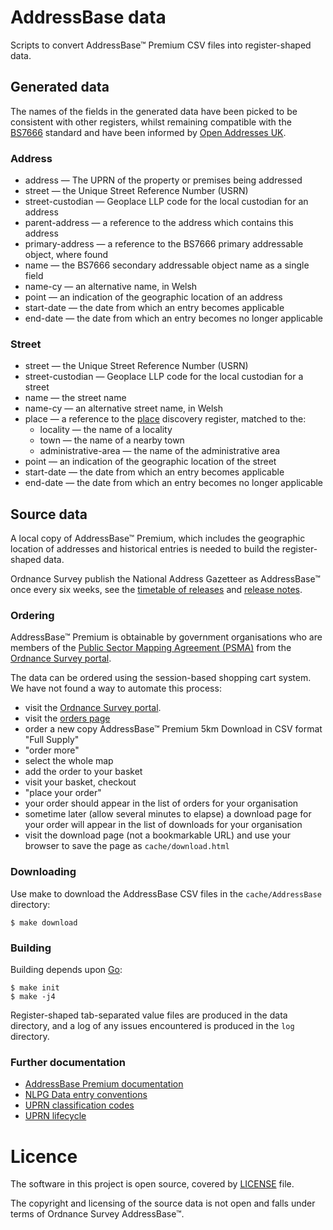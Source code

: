 # AddressBase data

Scripts to convert AddressBase™ Premium CSV files into register-shaped data.

## Generated data

The names of the fields in the generated data have been picked to be consistent with other registers, whilst remaining compatible with the
[BS7666](http://www.bsigroup.com/en-GB/about-bsi/media-centre/press-releases/2006/7/Standardize-the-referencing-and-addressing-of-geographical-objects/)
standard and have been informed by [Open Addresses UK](https://alpha.openaddressesuk.org/).

### Address

- address — The UPRN of the property or premises being addressed
- street — the Unique Street Reference Number (USRN)
- street-custodian — Geoplace LLP code for the local custodian for an address
- parent-address — a reference to the address which contains this address
- primary-address — a reference to the BS7666 primary addressable object, where found
- name — the BS7666 secondary addressable object name as a single field
- name-cy — an alternative name, in Welsh
- point — an indication of the geographic location of an address
- start-date — the date from which an entry becomes applicable
- end-date — the date from which an entry becomes no longer applicable

### Street

- street — the Unique Street Reference Number (USRN)
- street-custodian — Geoplace LLP code for the local custodian for a street
- name — the street name
- name-cy — an alternative street name, in Welsh
- place — a reference to the [place](https://github.com/openregister/place-data) discovery register, matched to the:
  - locality — the name of a locality
  - town — the name of a nearby town
  - administrative-area — the name of the administrative area
- point — an indication of the geographic location of the street
- start-date — the date from which an entry becomes applicable
- end-date — the date from which an entry becomes no longer applicable

## Source data

A local copy of AddressBase™ Premium, which includes the geographic location of addresses and historical entries is needed to build the register-shaped data.

Ordnance Survey publish the National Address Gazetteer as AddressBase™ once every six weeks, see the [timetable of releases](http://www.ordnancesurvey.co.uk/business-and-government/help-and-support/products/addressbase-epoch-dates.html) and [release notes](http://www.ordnancesurvey.co.uk/business-and-government/help-and-support/products/addressbase-release-notes.html).

### Ordering

AddressBase™ Premium is obtainable by government organisations who are members of the [Public Sector Mapping Agreement (PSMA)](https://www.ordnancesurvey.co.uk/business-and-government/public-sector/mapping-agreements/public-sector-mapping-agreement.html) from the [Ordnance Survey portal](https://www.ordnancesurvey.co.uk/sso/login.shtml). 

The data can be ordered using the session-based shopping cart system. We have not found a way to automate this process:

* visit the [Ordnance Survey portal](https://www.ordnancesurvey.co.uk/sso/login.shtml). 
* visit the [orders page](https://orders.ordnancesurvey.co.uk/orders/index.html)
* order a new copy AddressBase™ Premium 5km Download in CSV format "Full Supply"
* "order more"
* select the whole map
* add the order to your basket
* visit your basket, checkout
* "place your order"
* your order should appear in the list of orders for your organisation
* sometime later (allow several minutes to elapse) a download page for your order will appear in the list of downloads for your organisation
* visit the download page (not a bookmarkable URL) and use your browser to save the page as `cache/download.html`

### Downloading

Use make to download the AddressBase CSV files in the `cache/AddressBase` directory:

    $ make download

### Building

Building depends upon [Go](https://golang.org/doc/install):

    $ make init
    $ make -j4

Register-shaped tab-separated value files are produced in the data directory, and a log of any issues encountered is produced in the `log` directory.

### Further documentation

* [AddressBase Premium documentation](https://www.ordnancesurvey.co.uk/business-and-government/help-and-support/products/addressbase-premium.html)
* [NLPG Data entry conventions](http://www.iahub.net/docs/1398672866952.pdf)
* [UPRN classification codes](https://www.geoplace.co.uk/documents/10181/41984/2015%20the%20UPRN%20lifecycle%20V3%20%28CMS%20ID%20-%201429701616057%29)
* [UPRN lifecycle](https://www.geoplace.co.uk/documents/10181/41984/2015%20the%20UPRN%20lifecycle%20V3%20%28CMS%20ID%20-%201429701616057%29)

# Licence

The software in this project is open source, covered by [LICENSE](LICENSE) file.

The copyright and licensing of the source data is not open and falls under terms of Ordnance Survey AddressBase™.
